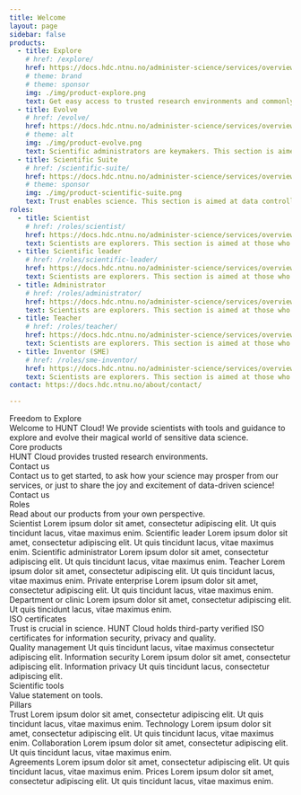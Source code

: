 ```yaml
---
title: Welcome
layout: page
sidebar: false
products:
  - title: Explore
    # href: /explore/
    href: https://docs.hdc.ntnu.no/administer-science/services/overview/
    # theme: brand
    # theme: sponsor
    img: ./img/product-explore.png
    text: Get easy access to trusted research environments and commonly used tools with our Explore package.
  - title: Evolve
    # href: /evolve/
    href: https://docs.hdc.ntnu.no/administer-science/services/overview/
    # theme: alt
    img: ./img/product-evolve.png
    text: Scientific administrators are keymakers. This section is aimed at administrators that enables scientific explorations.
  - title: Scientific Suite
    # href: /scientific-suite/
    href: https://docs.hdc.ntnu.no/administer-science/services/overview/
    # theme: sponsor
    img: ./img/product-scientific-suite.png
    text: Trust enables science. This section is aimed at data controllers and scientific centers that guides the development of HUNT Cloud.
roles:
  - title: Scientist
    # href: /roles/scientist/
    href: https://docs.hdc.ntnu.no/administer-science/services/overview/
    text: Scientists are explorers. This section is aimed at those who...
  - title: Scientific leader
    # href: /roles/scientific-leader/
    href: https://docs.hdc.ntnu.no/administer-science/services/overview/
    text: Scientists are explorers. This section is aimed at those who...
  - title: Administrator
    # href: /roles/administrator/
    href: https://docs.hdc.ntnu.no/administer-science/services/overview/
    text: Scientists are explorers. This section is aimed at those who...
  - title: Teacher
    # href: /roles/teacher/
    href: https://docs.hdc.ntnu.no/administer-science/services/overview/
    text: Scientists are explorers. This section is aimed at those who...
  - title: Inventor (SME)
    # href: /roles/sme-inventor/
    href: https://docs.hdc.ntnu.no/administer-science/services/overview/
    text: Scientists are explorers. This section is aimed at those who...
contact: https://docs.hdc.ntnu.no/about/contact/

---
```


<!-- <script setup></script> -->

<div class="hc-home-page">
  <div class="hc-header">
    <div class="hc-header-img"></div>
  </div>

<!-- Block: Freedom to explore -->

  <div class="hc-block">
    <div class="hc-block-container">
      <div class="hc-title-main font-weight-black">
        Freedom to Explore
      </div>
      <div class="hc-subtitle-main">
        Welcome to HUNT Cloud! We provide scientists with tools and guidance to explore and evolve their magical world of sensitive data science.
      </div>
    </div>
  </div>

<!-- Block: Core products -->
<!-- Content: In this page header -->

  <div class="hc-block">
    <div class="hc-block-container">
      <div class="hc-container-title">
        Core products
      </div>
      <div class="hc-container-subtitle">
      HUNT Cloud provides trusted research environments.
      </div>
      <ProductSlider :products="$frontmatter.products" />
    </div>
  </div>

<!-- Block: Contact us -->

  <div class="hc-block">
    <div class="hc-block-container">
      <div class="hc-container-title">
        Contact us
      </div>
      <div class="hc-container-subtitle">
        Contact us to get started, to ask how your science may prosper from our services, or just to share the joy and excitement of data-driven science!
      </div>
      <div class="hc-section">
        <v-btn rounded="1" size="x-large" target="_blank" :href="$frontmatter.contact">Contact us</v-btn>
      </div>
    </div>
  </div>

<!-- Block: Roles -->
<!-- Content: In this page header -->

  <div class="hc-block">
    <div class="hc-block-container">
      <div class="hc-container-title">
        Roles
      </div>
      <div class="hc-container-subtitle">
        Read about our products from your own perspective.
      </div>
      <v-row align="center">
        <v-col cols="12" class="v-col-sm-6 v-col-md-4">
          <!-- https://vuetifyjs.com/en/components/cards/ -->
          <v-card color="transparent" elevation="0">
            <v-card-title>Scientist</v-card-title>
            <v-card-text>
              Lorem ipsum dolor sit amet, consectetur adipiscing elit. Ut quis tincidunt lacus, vitae maximus enim.
            </v-card-text>
          </v-card>
        </v-col>
        <v-col cols="12" class="v-col-sm-6 v-col-md-4">
          <!-- https://vuetifyjs.com/en/components/cards/ -->
          <v-card color="transparent" elevation="0">
            <v-card-title>Scientific leader</v-card-title>
            <v-card-text>
              Lorem ipsum dolor sit amet, consectetur adipiscing elit. Ut quis tincidunt lacus, vitae maximus enim.
            </v-card-text>
          </v-card>
        </v-col>
        <v-col cols="12" class="v-col-sm-6 v-col-md-4">
          <!-- https://vuetifyjs.com/en/components/cards/ -->
          <v-card color="transparent" elevation="0">
            <v-card-title>Scientific administrator</v-card-title>
            <v-card-text>
              Lorem ipsum dolor sit amet, consectetur adipiscing elit. Ut quis tincidunt lacus, vitae maximus enim.
            </v-card-text>
          </v-card>
        </v-col>
        <v-col cols="12" class="v-col-sm-6 v-col-md-4">
          <!-- https://vuetifyjs.com/en/components/cards/ -->
          <v-card color="transparent" elevation="0">
            <v-card-title>Teacher</v-card-title>
            <v-card-text>
              Lorem ipsum dolor sit amet, consectetur adipiscing elit. Ut quis tincidunt lacus, vitae maximus enim.
            </v-card-text>
          </v-card>
        </v-col>
        <v-col cols="12" class="v-col-sm-6 v-col-md-4">
          <!-- https://vuetifyjs.com/en/components/cards/ -->
          <v-card color="transparent" elevation="0">
            <v-card-title>Private enterprise</v-card-title>
            <v-card-text>
              Lorem ipsum dolor sit amet, consectetur adipiscing elit. Ut quis tincidunt lacus, vitae maximus enim.
            </v-card-text>
          </v-card>
        </v-col>
        <v-col cols="12" class="v-col-sm-6 v-col-md-4">
          <!-- https://vuetifyjs.com/en/components/cards/ -->
          <v-card color="transparent" elevation="0">
            <v-card-title>Department or clinic</v-card-title>
            <v-card-text>
              Lorem ipsum dolor sit amet, consectetur adipiscing elit. Ut quis tincidunt lacus, vitae maximus enim.
            </v-card-text>
          </v-card>
        </v-col>
      </v-row>
      <!-- <RoleSlider :roles="$frontmatter.roles" /> -->
    </div>
  </div>


<!-- Content: ISO -->

  <div class="hc-block">
    <div class="hc-block-container">
      <div class="hc-container-title">
        ISO certificates
      </div>
      <div class="hc-container-subtitle">
        Trust is crucial in science. HUNT Cloud holds third-party verified ISO certificates for information security, privacy and quality.
      </div>
      <v-row align="center">
        <v-col cols="12" class="v-col-sm-4">
          <!-- https://vuetifyjs.com/en/components/cards/ -->
          <v-card color="transparent" elevation="0">
            <v-card-title>Quality management</v-card-title>
            <v-card-text>
              Ut quis tincidunt lacus, vitae maximus consectetur adipiscing elit.
            </v-card-text>
          </v-card>
        </v-col>
        <v-col cols="12" class="v-col-sm-4">
          <!-- https://vuetifyjs.com/en/components/cards/ -->
          <v-card color="transparent" elevation="0">
            <v-card-title>Information security</v-card-title>
            <v-card-text>
              Lorem ipsum dolor sit amet, consectetur adipiscing elit.
            </v-card-text>
          </v-card>
        </v-col>
        <v-col cols="12" class="v-col-sm-4">
          <!-- https://vuetifyjs.com/en/components/cards/ -->
          <v-card color="transparent" elevation="0">
            <v-card-title>Information privacy</v-card-title>
            <v-card-text>
              Ut quis tincidunt lacus, consectetur adipiscing elit.
            </v-card-text>
          </v-card>
        </v-col>
      </v-row>
    </div>
  </div>


<!-- Content: Scientific tools -->

  <div class="hc-block">
    <div class="hc-block-container">
      <div class="hc-container-title">
        Scientific tools
      </div>
      <div class="hc-container-subtitle">
        Value statement on tools.
      </div>
      <ToolsSlider />
    </div>
  </div>

<!-- Block: Pillars -->

  <div class="hc-block">
    <div class="hc-block-container">
      <div class="hc-container-title">
        Pillars
      </div>
      <!-- <div class="hc-container-subtitle">
        Test. Lorem ipsum dolor sit amet, consectetur adipiscing elit. Ut quis tincidunt lacus, vitae maximus enim.
      </div> -->
      <v-row align="center">
        <v-col cols="12" class="v-col-sm-4">
          <!-- https://vuetifyjs.com/en/components/cards/ -->
          <v-card color="transparent" elevation="0">
            <v-card-title>Trust</v-card-title>
            <v-card-text>
              Lorem ipsum dolor sit amet, consectetur adipiscing elit. Ut quis tincidunt lacus, vitae maximus enim.
            </v-card-text>
          </v-card>
        </v-col>
        <v-col cols="12" class="v-col-sm-4">
          <!-- https://vuetifyjs.com/en/components/cards/ -->
          <v-card color="transparent" elevation="0">
            <v-card-title>Technology</v-card-title>
            <v-card-text>
              Lorem ipsum dolor sit amet, consectetur adipiscing elit. Ut quis tincidunt lacus, vitae maximus enim.
            </v-card-text>
          </v-card>
        </v-col>
        <v-col cols="12" class="v-col-sm-4">
          <!-- https://vuetifyjs.com/en/components/cards/ -->
          <v-card color="transparent" elevation="0">
            <v-card-title>Collaboration</v-card-title>
            <v-card-text>
              Lorem ipsum dolor sit amet, consectetur adipiscing elit. Ut quis tincidunt lacus, vitae maximus enim.
            </v-card-text>
          </v-card>
        </v-col>
      </v-row>
    </div>
  </div>

<!-- Block: Agreements -->

  <div class="hc-block">
    <div class="hc-block-container">
      <v-row class="my-4">
        <!-- Agreements -->
        <v-col col="6">
          <!-- https://vuetifyjs.com/en/components/cards/ -->
          <v-card elevation="0">
            <v-card-title>Agreements</v-card-title>
            <v-card-text>
              Lorem ipsum dolor sit amet, consectetur adipiscing elit. Ut quis tincidunt lacus, vitae maximus enim.
            </v-card-text>
          </v-card>
        </v-col>
        <!-- Prices -->
        <v-col col="6">
          <!-- https://vuetifyjs.com/en/components/cards/ -->
          <v-card elevation="0">
            <v-card-title>Prices</v-card-title>
            <v-card-text>
              Lorem ipsum dolor sit amet, consectetur adipiscing elit. Ut quis tincidunt lacus, vitae maximus enim.
            </v-card-text>
          </v-card>
        </v-col>
      </v-row>
    </div>
  </div>


<!-- Block: About HUNT Cloud -->

<FooterBlock :contact="$frontmatter.contact" />

</div>


<style scoped>

/* CSS scoped specifically to this page */

</style>
